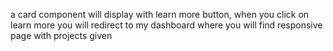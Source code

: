 a card component will display with learn more button, when you click on learn more you will redirect to my dashboard where you will find responsive page with projects given
